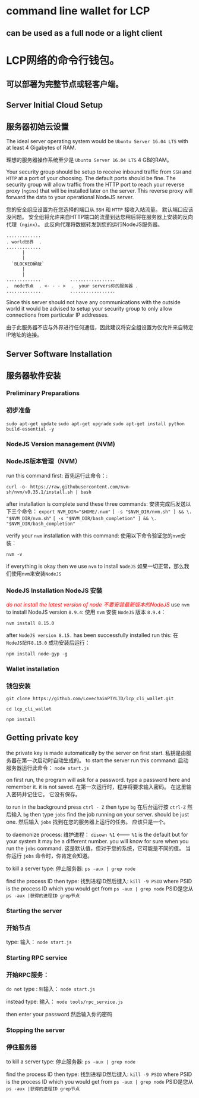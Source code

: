 # command line wallet for LCP
## can be used as a full node or a light client
# LCP网络的命令行钱包。 
## 可以部署为完整节点或轻客户端。
## Server Initial Cloud Setup
## 服务器初始云设置

The ideal server operating system would be `Ubuntu Server 16.04 LTS` with at least
4 Gigabytes of RAM.

理想的服务器操作系统至少是 `Ubuntu Server 16.04 LTS`
4 GB的RAM。

Your security group should be setup to receive inbound traffic from `SSH` and `HTTP` at a port of your choosing. The default ports should be fine. The security group will allow traffic from the HTTP port to reach your reverse proxy (`nginx`) that will be installed later on the server.  This reverse proxy will forward the data to your operational NodeJS server.

您的安全组应设置为在您选择的端口从 `SSH` 和 `HTTP` 接收入站流量。 默认端口应该没问题。 安全组将允许来自HTTP端口的流量到达您稍后将在服务器上安装的反向代理（`nginx`）。 此反向代理将数据转发到您的运行NodeJS服务器。
```
.............
. world世界  .
.............
      |
      |
  `BLOCKED屏蔽`
      |
      |
.............           .................
.  node节点  . <- - - >  .  your servers你的服务器 .
.............           .................
```


Since this server should not have any communications with the outside world it would be advised to setup your security group to only allow connections from particular IP addresses.

由于此服务器不应与外界进行任何通信，因此建议将安全组设置为仅允许来自特定IP地址的连接。

## Server Software Installation
## 服务器软件安装
### Preliminary Preparations
### 初步准备

`sudo apt-get update`
`sudo apt-get upgrade`
`sudo apt-get install python build-essential -y`

### NodeJS Version management (NVM)
### NodeJS版本管理（NVM）
run this command first:
首先运行此命令：:

`curl -o- https://raw.githubusercontent.com/nvm-sh/nvm/v0.35.1/install.sh | bash`

after installation is complete send these three commands:
安装完成后发送以下三个命令：
`export NVM_DIR="$HOME/.nvm"`
`[ -s "$NVM_DIR/nvm.sh" ] && \. "$NVM_DIR/nvm.sh"`
`[ -s "$NVM_DIR/bash_completion" ] && \. "$NVM_DIR/bash_completion"`

verify your `nvm` installation with this command:
使用以下命令验证您的` nvm `安装：

`nvm -v`

if everything is okay then we use `nvm` to install `NodeJS`
如果一切正常，那么我们使用` nvm `来安装` NodeJS `

### NodeJS Installation NodeJS 安装
<span style="color:red">_do not install the latest version of node_</span>
<span style="color:red">_不要安装最新版本的NodeJS_</span>
use `nvm` to install NodeJS version `8.9.4`:
使用 `nvm` 安装 `NodeJS` 版本 `8.9.4`：

`nvm install 8.15.0`

after `NodeJS version 8.15.` has been successfully installed run this:
在 `NodeJS配件8.15.0` 成功安装后运行：

`npm install node-gyp -g`

### Wallet installation
### 钱包安装
`git clone https://github.com/LovechainPTYLTD/lcp_cli_wallet.git`


`cd lcp_cli_wallet`


`npm install`

## Getting private key
the private key is made automatically by the server on first start.
私钥是由服务器在第一次启动时自动生成的。
to start the server run this command:
启动服务器运行此命令：
`node start.js`

on first run, the program will ask for a password. type a password here and remember it. it is not saved.
在第一次运行时，程序将要求输入密码。 在这里输入密码并记住它。 它没有保存。

to run in the background press `ctrl - Z` then type `bg`
在后台运行按 `ctrl-Z` 然后输入 `bg`
then type `jobs` find the job running on your server. should be just one.
然后输入 `jobs` 找到在您的服务器上运行的任务。 应该只是一个。

to daemonize process:
维护进程：
`disown %1` <--- `%1` is the default but for your system it may be a different number. you will know for sure when you run the `jobs` command. 这是默认值，但对于您的系统，它可能是不同的值。 当你运行 `jobs` 命令时，你肯定会知道。

to kill a server type:
停止服务器:
`ps -aux | grep node`

find the process ID then type:
找到进程ID然后键入:
`kill -9 PSID` where PSID is the process ID which you would get from `ps -aux | grep node` PSID是您从` ps -aux |获得的进程ID grep节点`

### Starting the server
### 开始节点
type:
输入：
`node start.js`

### Starting RPC service
### 开始RPC服务：
`do not` type :
`别`输入：
`node start.js`

instead type:
输入：
`node tools/rpc_service.js`

then enter your password
然后输入你的密码

### Stopping the server
### 停住服务器

to kill a server type:
停止服务器:
`ps -aux | grep node`

find the process ID then type:
找到进程ID然后键入:
`kill -9 PSID` where PSID is the process ID which you would get from `ps -aux | grep node` PSID是您从` ps -aux |获得的进程ID grep节点`
